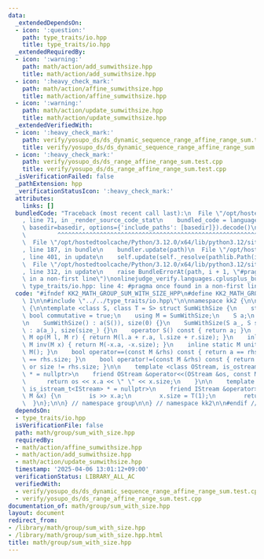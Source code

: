 ```yaml
---
data:
  _extendedDependsOn:
  - icon: ':question:'
    path: type_traits/io.hpp
    title: type_traits/io.hpp
  _extendedRequiredBy:
  - icon: ':warning:'
    path: math/action/add_sumwithsize.hpp
    title: math/action/add_sumwithsize.hpp
  - icon: ':heavy_check_mark:'
    path: math/action/affine_sumwithsize.hpp
    title: math/action/affine_sumwithsize.hpp
  - icon: ':warning:'
    path: math/action/update_sumwithsize.hpp
    title: math/action/update_sumwithsize.hpp
  _extendedVerifiedWith:
  - icon: ':heavy_check_mark:'
    path: verify/yosupo_ds/ds_dynamic_sequence_range_affine_range_sum.test.cpp
    title: verify/yosupo_ds/ds_dynamic_sequence_range_affine_range_sum.test.cpp
  - icon: ':heavy_check_mark:'
    path: verify/yosupo_ds/ds_range_affine_range_sum.test.cpp
    title: verify/yosupo_ds/ds_range_affine_range_sum.test.cpp
  _isVerificationFailed: false
  _pathExtension: hpp
  _verificationStatusIcon: ':heavy_check_mark:'
  attributes:
    links: []
  bundledCode: "Traceback (most recent call last):\n  File \"/opt/hostedtoolcache/Python/3.12.0/x64/lib/python3.12/site-packages/onlinejudge_verify/documentation/build.py\"\
    , line 71, in _render_source_code_stat\n    bundled_code = language.bundle(stat.path,\
    \ basedir=basedir, options={'include_paths': [basedir]}).decode()\n          \
    \         ^^^^^^^^^^^^^^^^^^^^^^^^^^^^^^^^^^^^^^^^^^^^^^^^^^^^^^^^^^^^^^^^^^^^^^^^^^^^^^^^^\n\
    \  File \"/opt/hostedtoolcache/Python/3.12.0/x64/lib/python3.12/site-packages/onlinejudge_verify/languages/cplusplus.py\"\
    , line 187, in bundle\n    bundler.update(path)\n  File \"/opt/hostedtoolcache/Python/3.12.0/x64/lib/python3.12/site-packages/onlinejudge_verify/languages/cplusplus_bundle.py\"\
    , line 401, in update\n    self.update(self._resolve(pathlib.Path(included), included_from=path))\n\
    \  File \"/opt/hostedtoolcache/Python/3.12.0/x64/lib/python3.12/site-packages/onlinejudge_verify/languages/cplusplus_bundle.py\"\
    , line 312, in update\n    raise BundleErrorAt(path, i + 1, \"#pragma once found\
    \ in a non-first line\")\nonlinejudge_verify.languages.cplusplus_bundle.BundleErrorAt:\
    \ type_traits/io.hpp: line 4: #pragma once found in a non-first line\n"
  code: "#ifndef KK2_MATH_GROUP_SUM_WITH_SIZE_HPP\n#define KK2_MATH_GROUP_SUM_WITH_SIZE_HPP\
    \ 1\n\n#include \"../../type_traits/io.hpp\"\n\nnamespace kk2 {\n\nnamespace group\
    \ {\n\ntemplate <class S, class T = S> struct SumWithSize {\n    static constexpr\
    \ bool commutative = true;\n    using M = SumWithSize;\n    S a;\n    T size;\n\
    \n    SumWithSize() : a(S()), size(0) {}\n    SumWithSize(S a_, S size_ = T(1))\
    \ : a(a_), size(size_) {}\n    operator S() const { return a; }\n    inline static\
    \ M op(M l, M r) { return M(l.a + r.a, l.size + r.size); }\n    inline static\
    \ M inv(M x) { return M(-x.a, -x.size); }\n    inline static M unit() { return\
    \ M(); }\n    bool operator==(const M &rhs) const { return a == rhs.a and size\
    \ == rhs.size; }\n    bool operator!=(const M &rhs) const { return a != rhs.a\
    \ or size != rhs.size; }\n\n    template <class OStream, is_ostream_t<OStream>\
    \ * = nullptr>\n    friend OStream &operator<<(OStream &os, const M &x) {\n  \
    \      return os << x.a << \" \" << x.size;\n    }\n\n    template <class IStream,\
    \ is_istream_t<IStream> * = nullptr>\n    friend IStream &operator>>(IStream &is,\
    \ M &x) {\n        is >> x.a;\n        x.size = T(1);\n        return is;\n  \
    \  }\n};\n\n} // namespace group\n\n} // namespace kk2\n\n#endif // KK2_MATH_GROUP_SUM_WITH_SIZE_HPP\n"
  dependsOn:
  - type_traits/io.hpp
  isVerificationFile: false
  path: math/group/sum_with_size.hpp
  requiredBy:
  - math/action/affine_sumwithsize.hpp
  - math/action/add_sumwithsize.hpp
  - math/action/update_sumwithsize.hpp
  timestamp: '2025-04-06 13:01:12+09:00'
  verificationStatus: LIBRARY_ALL_AC
  verifiedWith:
  - verify/yosupo_ds/ds_dynamic_sequence_range_affine_range_sum.test.cpp
  - verify/yosupo_ds/ds_range_affine_range_sum.test.cpp
documentation_of: math/group/sum_with_size.hpp
layout: document
redirect_from:
- /library/math/group/sum_with_size.hpp
- /library/math/group/sum_with_size.hpp.html
title: math/group/sum_with_size.hpp
---
```

